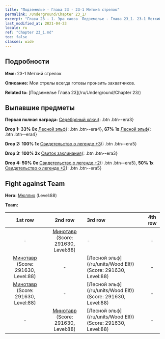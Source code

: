 ```yaml
---
title: "Подземелье - Глава 23 - 23-1 Меткий стрелок"
permalink: /Underground/Chapter 23_1/
excerpt: "Глава 23 - 1. Эра хаоса  Подземелье - Глава 23_1. 23-1 Меткий стрелок"
last_modified_at: 2021-04-23
locale: ru
ref: "Chapter 23_1.md"
toc: false
classes: wide
---
```


## Подробности

 **Имя:** 23-1 Меткий стрелок

 **Описание:** Мои стрелы всегда готовы пронзить захватчиков.

 **Related to:** [Подземелье Глава 23](/ru/Underground/Chapter 23/)

## Выпавшие предметы

 **Первая полная награда:** [Серебряный ключ](/ItemsRU/con_693/){: .btn .btn--era3}

 **Drop 1:** **33% 0x** [Лесной эльф](/ItemsRU/unt_201/){: .btn .btn--era4}, **67% 1x** [Лесной эльф](/ItemsRU/unt_201/){: .btn .btn--era4}

 **Drop 2:** **100% 1x** [Свидетельство о легенде +3](/ItemsRU/mat_88/){: .btn .btn--era5}

 **Drop 3:** **100% 2x** [Свиток заклинания](/ItemsRU/con_694/){: .btn .btn--era3}

 **Drop 4:** **50% 0x** [Свидетельство о легенде +2](/ItemsRU/mat_81/){: .btn .btn--era5}, **50% 1x** [Свидетельство о легенде +2](/ItemsRU/mat_81/){: .btn .btn--era5}


## Fight against Team
 **Hero:** [Мюллих](/ru/heroes/Mullich/) (Level:88)

 **Team:**


  | 1st row | 2nd row | 3rd row | 4th row |
  |:----:|:----:|:----|:----:|
  | - | [Минотавр](/ru/units/Minotaur/) (Score: 291630, Level:88)  | - | - |
  | [Минотавр](/ru/units/Minotaur/) (Score: 291630, Level:88)  | - | [Лесной эльф](/ru/units/Wood Elf/) (Score: 291630, Level:88)  | - |
  | [Минотавр](/ru/units/Minotaur/) (Score: 291630, Level:88)  | - | [Лесной эльф](/ru/units/Wood Elf/) (Score: 291630, Level:88)  | - |
  | - | [Минотавр](/ru/units/Minotaur/) (Score: 291630, Level:88)  | [Лесной эльф](/ru/units/Wood Elf/) (Score: 291630, Level:88)  | - |


